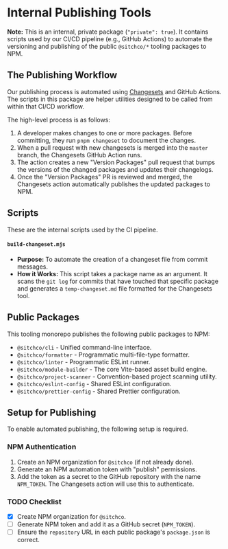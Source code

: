 # Internal Publishing Tools

**Note:** This is an internal, private package (`"private": true`). It contains scripts used by our CI/CD pipeline (e.g., GitHub Actions) to automate the versioning and publishing of the public `@sitchco/*` tooling packages to NPM.

## The Publishing Workflow

Our publishing process is automated using [Changesets](https://github.com/changesets/changesets) and GitHub Actions. The scripts in this package are helper utilities designed to be called from within that CI/CD workflow.

The high-level process is as follows:
1.  A developer makes changes to one or more packages. Before committing, they run `pnpm changeset` to document the changes.
2.  When a pull request with new changesets is merged into the `master` branch, the Changesets GitHub Action runs.
3.  The action creates a new "Version Packages" pull request that bumps the versions of the changed packages and updates their changelogs.
4.  Once the "Version Packages" PR is reviewed and merged, the Changesets action automatically publishes the updated packages to NPM.

## Scripts

These are the internal scripts used by the CI pipeline.

#### `build-changeset.mjs`

* **Purpose:** To automate the creation of a changeset file from commit messages.
* **How it Works:** This script takes a package name as an argument. It scans the `git log` for commits that have touched that specific package and generates a `temp-changeset.md` file formatted for the Changesets tool.

## Public Packages

This tooling monorepo publishes the following public packages to NPM:

* `@sitchco/cli` - Unified command-line interface.
* `@sitchco/formatter` - Programmatic multi-file-type formatter.
* `@sitchco/linter` - Programmatic ESLint runner.
* `@sitchco/module-builder` - The core Vite-based asset build engine.
* `@sitchco/project-scanner` - Convention-based project scanning utility.
* `@sitchco/eslint-config` - Shared ESLint configuration.
* `@sitchco/prettier-config` - Shared Prettier configuration.

## Setup for Publishing

To enable automated publishing, the following setup is required.

### NPM Authentication
1.  Create an NPM organization for `@sitchco` (if not already done).
2.  Generate an NPM automation token with "publish" permissions.
3.  Add the token as a secret to the GitHub repository with the name `NPM_TOKEN`. The Changesets action will use this to authenticate.

### TODO Checklist
- [x] Create NPM organization for `@sitchco`.
- [ ] Generate NPM token and add it as a GitHub secret (`NPM_TOKEN`).
- [ ] Ensure the `repository` URL in each public package's `package.json` is correct.
